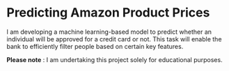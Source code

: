 # Predicting Amazon Product Prices

I am developing a machine learning-based model to predict whether an individual will be approved for a credit card or not. This task will enable the bank to efficiently filter people based on certain key features.

**Please note** : I am undertaking this project solely for educational purposes.

